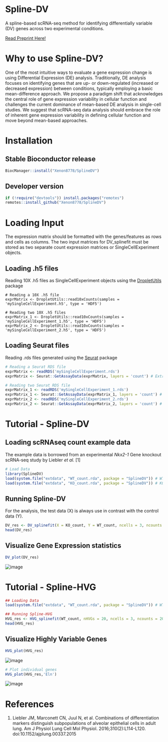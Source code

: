 # Spline-DV
A spline-based scRNA-seq method for identifying differentially variable (DV) genes across two experimental conditions.

[Read Preprint Here!](https://doi.org/10.1101/2024.08.08.607086)

# Why to use Spline-DV?
One of the most intuitive ways to evaluate a gene expression change is using Differential Expression (DE) analysis. Traditionally, DE analysis focuses on identifying genes that are up- or down-regulated (increased or decreased expression) between conditions, typically employing a basic mean-difference approach. We propose a paradigm shift that acknowledges the central role of gene expression variability in cellular function and challenges the current dominance of mean-based DE analysis in single-cell studies. We suggest that scRNA-seq data analysis should embrace the role of inherent gene expression variability in defining cellular function and move beyond mean-based approaches. 

# Installation 
## Stable Bioconductor release 
```R
BiocManager::install("Xenon8778/SplineDV")
```
## Developer version 
```R
if (!require("devtools")) install.packages("remotes")
remotes::install_github("Xenon8778/SplineDV")
```

# Loading Input
The expression matrix should be formatted with the genes/features as rows and cells as columns.
The two input matrices for DV_splinefit must be stored as two separate count expression matrices or SingleCellExperiment objects.

## Loading .h5 files
Reading 10X .h5 files as SingleCellExperiment objects using the [DropletUtils](https://bioconductor.org/packages/release/bioc/html/DropletUtils.html) package
```{r loadingSingleExprMat2, eval=FALSE}
# Reading a 10X .h5 file
exprMatrix <- DropletUtils::read10xCounts(samples = 'mySingleCellExperiment.h5', type = 'HDF5')

# Reading two 10X .h5 files 
exprMatrix_1 <- DropletUtils::read10xCounts(samples = 'mySingleCellExperiment_1.h5', type = 'HDF5')
exprMatrix_2 <- DropletUtils::read10xCounts(samples = 'mySingleCellExperiment_2.h5', type = 'HDF5')
```

## Loading Seurat files
Reading .rds files generated using the [Seurat](https://satijalab.org/seurat/) package
```R
# Reading a Seurat RDS file
exprMatrix <- readRDS('mySingleCellExperiment.rds')
exprMatrix <- Seurat::GetAssayData(exprMatrix, layers = 'count') # Extract counts

# Reading two Seurat RDS file
exprMatrix_1 <- readRDS('mySingleCellExperiment_1.rds')
exprMatrix_1 <- Seurat::GetAssayData(exprMatrix_1, layers = 'count') # Extract counts
exprMatrix_2 <- readRDS('mySingleCellExperiment_2.rds')
exprMatrix_2 <- Seurat::GetAssayData(exprMatrix_2, layers = 'count') # Extract counts
```
# Tutorial - Spline-DV
## Loading scRNAseq count example data
The example data is borrowed from an experimental *Nkx2-1* Gene knockout scRNA-seq study by Liebler *et al.* [1]
```R
# Load Data
library(SplineDV)
load(system.file("extdata", "WT_count.rda", package = "SplineDV")) # WT Sample
load(system.file("extdata", "KO_count.rda", package = "SplineDV")) # KO Sample
```

## Running Spline-DV
For the analysis, the test data (X) is always use in contrast with the control data (Y).
```R
DV_res <- DV_splinefit(X = KO_count, Y = WT_count, ncells = 3, ncounts = 200)
head(DV_res)
```
## Visualize Gene Expression statistics
```R
DV_plot(DV_res)
```
![image](https://github.com/user-attachments/assets/4d17a58b-5ce0-4ad4-a65f-f7b7b01f3ebf)

# Tutorial - Spline-HVG
```R
## Loading Data
load(system.file("extdata", "WT_count.rda", package = "SplineDV")) # WT Sample

## Running Spline-HVG
HVG_res <- HVG_splinefit(WT_count, nHVGs = 20, ncells = 3, ncounts = 200)
head(HVG_res)
```
## Visualize Highly Variable Genes
```R
HVG_plot(HVG_res)
```
![image](https://github.com/user-attachments/assets/5942ef6e-cdd8-496c-a316-b3cfa60826e7)

```R
# Plot individual genes
HVG_plot(HVG_res,'Eln') 
```
![image](https://github.com/user-attachments/assets/7862108c-06cf-4769-8b32-b3248a1ce464)

# References
1. Liebler JM, Marconett CN, Juul N, et al. Combinations of differentiation markers distinguish subpopulations of alveolar epithelial cells in adult lung. Am J Physiol Lung Cell Mol Physiol. 2016;310(2):L114-L120. doi:10.1152/ajplung.00337.2015
